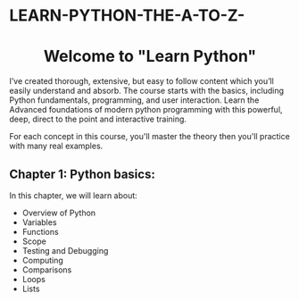 # LEARN-PYTHON-THE-A-TO-Z-
<h1 style="text-align: center;">Welcome to "Learn Python"</h1>
<p>I’ve created thorough, extensive, but easy to follow content which you’ll easily understand and absorb. The course starts with the basics, including Python fundamentals, programming, and user interaction.
Learn the Advanced foundations of modern python programming with this powerful, deep, direct to the point and interactive training.

For each concept in this course, you'll master the theory then you'll  practice with many real examples.</p>

## Chapter 1: Python basics:

In this chapter, we will learn about:
- Overview of Python
- Variables
- Functions
- Scope
- Testing and Debugging
- Computing
- Comparisons
- Loops
- Lists

